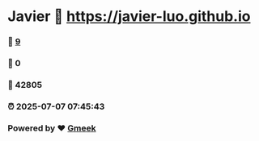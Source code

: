 # Javier :link: https://javier-luo.github.io 
### :page_facing_up: [9](https://javier-luo.github.io/tag.html) 
### :speech_balloon: 0 
### :hibiscus: 42805 
### :alarm_clock: 2025-07-07 07:45:43 
### Powered by :heart: [Gmeek](https://github.com/Meekdai/Gmeek)

